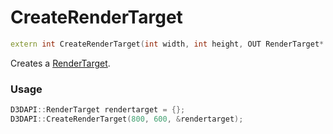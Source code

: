 # CreateRenderTarget

```c++
extern int CreateRenderTarget(int width, int height, OUT RenderTarget* renderTarget);
```

Creates a [RenderTarget](../Structures/RenderTarget.md).


### Usage
```c++
D3DAPI::RenderTarget rendertarget = {};
D3DAPI::CreateRenderTarget(800, 600, &rendertarget);
```
